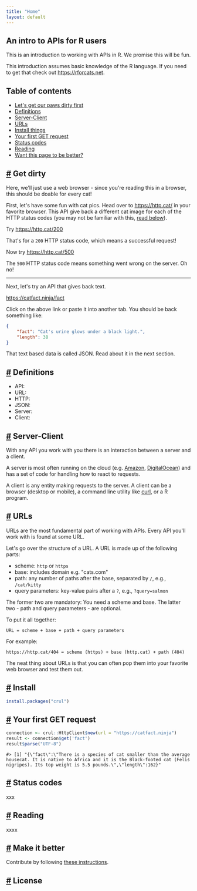 ```yaml
---
title: "Home"
layout: default
---
```






## An intro to APIs for R users

This is an introduction to working with APIs in R. We promise this will be fun. 

This introduction assumes basic knowledge of the R language. If you need to get that
check out <https://rforcats.net>.

## Table of contents

* [Let's get our paws dirty first](#dirty)
* [Definitions](#definitions)
* [Server-Client](#serverclient)
* [URLs](#urls)
* [Install things](#install)
* [Your first GET request](#get)
* [Status codes](#statuscodes)
* [Reading](#reading)
* [Want this page to be better?](#makeitbetter)

## <a href="#dirty" name="dirty">#</a> Get dirty

Here, we'll just use a web browser - since you're reading this in a browser, this
should be doable for every cat!  

First, let's have some fun with cat pics. Head over to <https://http.cat/> in your 
favorite browser. This API give back a different cat image for each of the HTTP 
status codes (you may not be familiar with this, [read below](#statuscodes)). 

Try <https://http.cat/200>

That's for a `200` HTTP status code, which means a successful request!

Now try <https://http.cat/500>

The `500` HTTP status code means something went wrong on the server. Oh no!

-----

Next, let's try an API that gives back text. 

<https://catfact.ninja/fact>

Click on the above link or paste it into another tab. You should be back something like:

```json
{
    "fact": "Cat's urine glows under a black light.",
    "length": 38
}
```

That text based data is called JSON. Read about it in the next section.


## <a href="#definitions" name="definitions">#</a> Definitions

* API: 
* URL: 
* HTTP: 
* JSON: 
* Server:
* Client: 


## <a href="#serverclient" name="serverclient">#</a> Server-Client

With any API you work with you there is an interaction between a server
and a client.

A server is most often running on the cloud (e.g. [Amazon][aws], [DigitalOcean][do]) and 
has a set of code for handling how to react to requests. 

A client is any entity making requests to the server. A client can be a 
browser (desktop or mobile), a command line utility like [curl][], or a 
R program.


## <a href="#urls" name="urls">#</a> URLs

URLs are the most fundamental part of working with APIs. Every API you'll work with is 
found at some URL. 

Let's go over the structure of a URL. A URL is made up of the following parts:

- scheme: `http` or `https`
- base: includes domain e.g. "cats.com"
- path: any number of paths after the base, separated by `/`, e.g., `/cat/kitty`
- query parameters: key-value pairs after a `?`, e.g., `?query=salmon`

The former two are mandatory: You need a scheme and base. The latter two - path and 
query parameters - are optional. 

To put it all together:

```
URL = scheme + base + path + query parameters
```

For example:

```
https://http.cat/404 = scheme (https) + base (http.cat) + path (404)
```

The neat thing about URLs is that you can often pop them into your favorite web 
browser and test them out.


## <a href="#install" name="install">#</a> Install


```r
install.packages("crul")
```

## <a href="#get" name="get">#</a> Your first GET request


```r
connection <- crul::HttpClient$new(url = "https://catfact.ninja")
result <- connection$get('fact')
result$parse("UTF-8")
```

```
#> [1] "{\"fact\":\"There is a species of cat smaller than the average housecat. It is native to Africa and it is the Black-footed cat (Felis nigripes). Its top weight is 5.5 pounds.\",\"length\":162}"
```

## <a href="#statuscodes" name="statuscodes">#</a> Status codes

xxx

## <a href="#reading" name="reading">#</a> Reading

xxxx

## <a href="#makeitbetter" name="makeitbetter">#</a> Make it better

Contribute by following [these instructions](/Contribute).

## <a href="#license" name="license">#</a> License

[aws]: https://aws.amazon.com/
[do]: https://www.digitalocean.com/
[curl]: https://curl.haxx.se/
